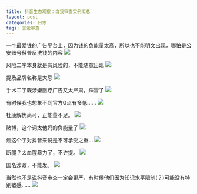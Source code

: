 ```yaml
---
title: 抖音生态观察：自我审查实例汇总
layout: post
categories: 日志
tags: 言论审查
---
```

一个最爱钱的广告平台上，因为钱的负能量太高，所以也不能明文出现，哪怕是公安账号科普反洗钱的内容
![](https://nullrecurrent.github.io//image/27.jpg)

风险二字本身就是有风险的，不能随意出现
![](https://nullrecurrent.github.io//image/28.jpg)

提及品牌名称是大忌
![](https://nullrecurrent.github.io//image/29.jpg)

手术二字既涉嫌医疗广告又太严肃，踩雷了
![](https://nullrecurrent.github.io//image/30.jpg)

有时候我也想象不到官方G点有多低……
![](https://nullrecurrent.github.io//image/31.jpg)

杜康解忧尚可，正能量不足。
![](https://nullrecurrent.github.io//image/32.jpg)

赌博，这个词太他妈的负能量了
![](https://nullrecurrent.github.io//image/33.jpg)

癌这个字对抖音来说是不可承受之重…
![](https://nullrecurrent.github.io//image/34.png)

断腿？太血腥暴力了，不许提。
![](https://nullrecurrent.github.io//image/35.jpg)

国名涉政，不能发。
![](https://nullrecurrent.github.io//image/36.jpg)

当然也不是说抖音审查一定会更严，有时候他们因为知识水平限制(？)可能没有特别敏感……
![](https://nullrecurrent.github.io//image/37.jpg)